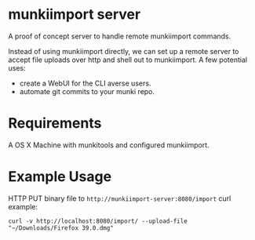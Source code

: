 # munkiimport server
A proof of concept server to handle remote munkiimport commands.

Instead of using munkiimport directly, we can set up a remote server to accept file uploads over http and shell out to munkiimport.
A few potential uses:

* create a WebUI for the CLI averse users.
* automate git commits to your munki repo.

# Requirements

A OS X Machine with munkitools and configured munkiimport.

# Example Usage

HTTP PUT binary file to `http://munkiimport-server:8080/import`
curl example:

`curl -v http://localhost:8080/import/ --upload-file "~/Downloads/Firefox 39.0.dmg"`


